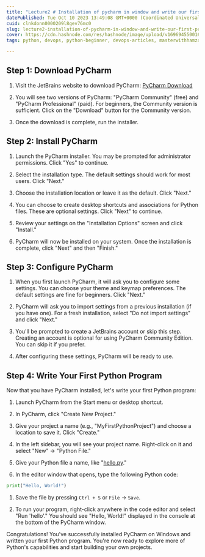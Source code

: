 ```yaml
---
title: "Lecture2 # Installation of pycharm in window and write our first program"
datePublished: Tue Oct 10 2023 13:49:08 GMT+0000 (Coordinated Universal Time)
cuid: clnkdonn0000209l8gev76mc0
slug: lecture2-installation-of-pycharm-in-window-and-write-our-first-program
cover: https://cdn.hashnode.com/res/hashnode/image/upload/v1696945500162/10c64103-91cc-4576-9c24-989c5b95f722.png
tags: python, devops, python-beginner, devops-articles, masterwithhamza

---
```


## **Step 1: Download PyCharm**

1. Visit the JetBrains website to download PyCharm: [PyCharm Download](https://www.jetbrains.com/pycharm/download/)
    
2. You will see two versions of PyCharm: "PyCharm Community" (free) and "PyCharm Professional" (paid). For beginners, the Community version is sufficient. Click on the "Download" button for the Community version.
    
3. Once the download is complete, run the installer.
    

## **Step 2: Install PyCharm**

1. Launch the PyCharm installer. You may be prompted for administrator permissions. Click "Yes" to continue.
    
2. Select the installation type. The default settings should work for most users. Click "Next."
    
3. Choose the installation location or leave it as the default. Click "Next."
    
4. You can choose to create desktop shortcuts and associations for Python files. These are optional settings. Click "Next" to continue.
    
5. Review your settings on the "Installation Options" screen and click "Install."
    
6. PyCharm will now be installed on your system. Once the installation is complete, click "Next" and then "Finish."
    

## **Step 3: Configure PyCharm**

1. When you first launch PyCharm, it will ask you to configure some settings. You can choose your theme and keymap preferences. The default settings are fine for beginners. Click "Next."
    
2. PyCharm will ask you to import settings from a previous installation (if you have one). For a fresh installation, select "Do not import settings" and click "Next."
    
3. You'll be prompted to create a JetBrains account or skip this step. Creating an account is optional for using PyCharm Community Edition. You can skip it if you prefer.
    
4. After configuring these settings, PyCharm will be ready to use.
    

## **Step 4: Write Your First Python Program**

Now that you have PyCharm installed, let's write your first Python program:

1. Launch PyCharm from the Start menu or desktop shortcut.
    
2. In PyCharm, click "Create New Project."
    
3. Give your project a name (e.g., "MyFirstPythonProject") and choose a location to save it. Click "Create."
    
4. In the left sidebar, you will see your project name. Right-click on it and select "New" -&gt; "Python File."
    
5. Give your Python file a name, like "[hello.py](http://hello.py)."
    
6. In the editor window that opens, type the following Python code:
    

```python
print("Hello, World!")
```

1. Save the file by pressing `Ctrl + S` or `File` -&gt; `Save`.
    
2. To run your program, right-click anywhere in the code editor and select "Run 'hello'." You should see "Hello, World!" displayed in the console at the bottom of the PyCharm window.
    

Congratulations! You've successfully installed PyCharm on Windows and written your first Python program. You're now ready to explore more of Python's capabilities and start building your own projects.